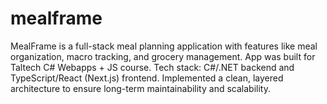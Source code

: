 # mealframe
MealFrame is a full-stack meal planning application with features like meal organization, macro tracking, and grocery management. App was built for Taltech C# Webapps + JS course. Tech stack: C#/.NET backend and TypeScript/React (Next.js) frontend. Implemented a clean, layered architecture to ensure long-term maintainability and scalability.
